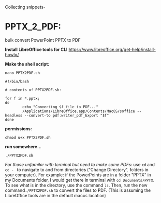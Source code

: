 Collecting snippets-



# PPTX_2_PDF:
bulk convert PowerPoint PPTX to PDF 

**Install LibreOffice tools for CLI**
https://www.libreoffice.org/get-help/install-howto/

**Make the shell script:**
```
nano PPTX2PDF.sh
```
```
#!/bin/bash

# contents of PPTX2PDF.sh:

for f in *.pptx;
do
        echo "Converting $f file to PDF..."
        /Applications/LibreOffice.app/Contents/MacOS/soffice --headless --convert-to pdf:writer_pdf_Export "$f"
done
```

**permissions:**
```
chmod u+x PPTX2PDF.sh
```

**run somewhere...**
```
./PPTX2PDF.sh
```

*For those unfamilar with terminal but need to make some PDFs:*
use ```cd``` and ```cd - ``` to navigate to and from directories ("Change Directory", folders in your computer).  For example:
if the PowerPoints are in a folder "PPTX" in my Documents folder, I would get there in terminal with ```cd Documents/PPTX```.
To see what is in the directory, use the command ```ls```.   Then, run the new command```./PPTX2PDF.sh``` to convert the files to PDF.   (This is assuming the LibreOffice tools are in the default macos location)
